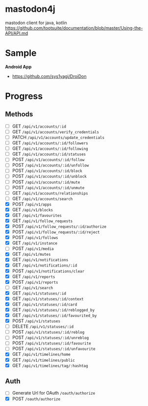 # mastodon4j

mastodon client for java, kotlin https://github.com/tootsuite/documentation/blob/master/Using-the-API/API.md

# Sample

__Android App__

- https://github.com/sys1yagi/DroiDon

# Progress

## Methods

- [ ] GET `/api/v1/accounts/:id`
- [ ] GET `/api/v1/accounts/verify_credentials`
- [ ] PATCH `/api/v1/accounts/update_credentials`
- [ ] GET `/api/v1/accounts/:id/followers`
- [ ] GET `/api/v1/accounts/:id/following`
- [ ] GET `/api/v1/accounts/:id/statuses`
- [ ] POST `/api/v1/accounts/:id/follow`
- [ ] POST `/api/v1/accounts/:id/unfollow`
- [ ] POST `/api/v1/accounts/:id/block`
- [ ] POST `/api/v1/accounts/:id/unblock`
- [ ] POST `/api/v1/accounts/:id/mute`
- [ ] POST `/api/v1/accounts/:id/unmute`
- [ ] GET `/api/v1/accounts/relationships`
- [ ] GET `/api/v1/accounts/search`
- [x] POST `/api/v1/apps`
- [x] GET `/api/v1/blocks`
- [x] GET `/api/v1/favourites`
- [x] GET `/api/v1/follow_requests`
- [x] POST `/api/v1/follow_requests/:id/authorize`
- [x] POST `/api/v1/follow_requests/:id/reject`
- [x] POST `/api/v1/follows`
- [x] GET `/api/v1/instance`
- [ ] POST `/api/v1/media`
- [x] GET `/api/v1/mutes`
- [x] GET `/api/v1/notifications`
- [x] GET `/api/v1/notifications/:id`
- [x] POST `/api/v1/notifications/clear`
- [x] GET `/api/v1/reports`
- [x] POST `/api/v1/reports`
- [ ] GET `/api/v1/search`
- [x] GET `/api/v1/statuses/:id`
- [x] GET `/api/v1/statuses/:id/context`
- [x] GET `/api/v1/statuses/:id/card`
- [x] GET `/api/v1/statuses/:id/reblogged_by`
- [x] GET `/api/v1/statuses/:id/favourited_by`
- [x] POST `/api/v1/statuses`
- [ ] DELETE `/api/v1/statuses/:id`
- [ ] POST `/api/v1/statuses/:id/reblog`
- [ ] POST `/api/v1/statuses/:id/unreblog`
- [ ] POST `/api/v1/statuses/:id/favourite`
- [ ] POST `/api/v1/statuses/:id/unfavourite`
- [x] GET `/api/v1/timelines/home`
- [x] GET `/api/v1/timelines/public`
- [x] GET `/api/v1/timelines/tag/:hashtag`

## Auth

- [ ] Generate Url for OAuth `/oauth/authorize`
- [x] POST `/oauth/authorize`